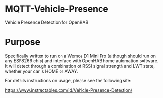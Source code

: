 # MQTT-Vehicle-Presence
Vehicle Presence Detection for OpenHAB

# Purpose
Specifically written to run on a Wemos D1 Mini Pro (although should run on any ESP8266 chip) and interface with OpenHAB home automation software. It will detect through a combination of RSSI signal strength and LWT state, whether your car is HOME or AWAY.

For details instructions on usage, please see the following site:

https://www.instructables.com/id/Vehicle-Presence-Detection/

